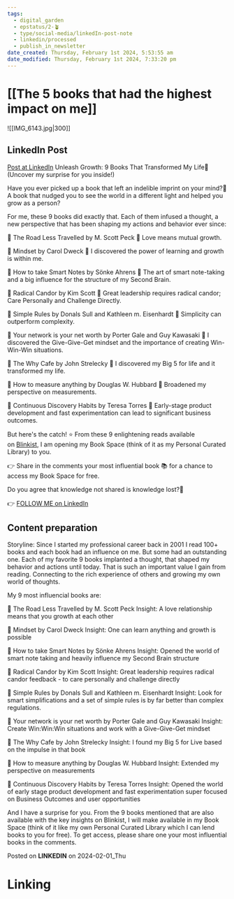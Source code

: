 ```yaml
---
tags:
  - digital_garden
  - epstatus/2-🪴
  - type/social-media/linkedIn-post-note
  - linkedin/processed
  - publish_in_newsletter
date_created: Thursday, February 1st 2024, 5:53:55 am
date_modified: Thursday, February 1st 2024, 7:33:20 pm
---
```

# [[The 5 books that had the highest impact on me]]
![[IMG_6143.jpg|300]]

## LinkedIn Post
[Post at LinkedIn](https://www.linkedin.com/posts/sebastiankamilli_unleash-growth-9-books-that-transformed-activity-7158730757836816384-4B8i?utm_source=share&utm_medium=member_desktop)
Unleash Growth: 9 Books That Transformed My Life🚀  
(Uncover my surprise for you inside!)  
  
Have you ever picked up a book that left an indelible imprint on your mind?🤔 A book that nudged you to see the world in a different light and helped you grow as a person?  
  
For me, these 9 books did exactly that. Each of them infused a thought, a new perspective that has been shaping my actions and behavior ever since:  
  
📖 The Road Less Travelled by M. Scott Peck 🌱 Love means mutual growth.  
  
📖 Mindset by Carol Dweck 🌱 I discovered the power of learning and growth is within me.  
  
📖 How to take Smart Notes by Sönke Ahrens 🌱 The art of smart note-taking and a big influence for the structure of my Second Brain.  
  
📖 Radical Candor by Kim Scott 🌱 Great leadership requires radical candor; Care Personally and Challenge Directly.  
  
📖 Simple Rules by Donals Sull and Kathleen m. Eisenhardt 🌱 Simplicity can outperform complexity.  
  
📖 Your network is your net worth by Porter Gale and Guy Kawasaki 🌱 I discovered the Give-Give-Get mindset and the importance of creating Win-Win-Win situations.  
  
📖 The Why Cafe by John Strelecky 🌱 I discovered my Big 5 for life and it transformed my life.  
  
📖 How to measure anything by Douglas W. Hubbard 🌱 Broadened my perspective on measurements.  
  
📖 Continuous Discovery Habits by Teresa Torres 🌱 Early-stage product development and fast experimentation can lead to significant business outcomes.  
  
But here's the catch! ⭐ From these 9 enlightening reads available on [Blinkist](https://www.linkedin.com/company/blinkist/), I am opening my Book Space (think of it as my Personal Curated Library) to you.  
  
👉 Share in the comments your most influential book 📚 for a chance to access my Book Space for free.  
  
Do you agree that knowledge not shared is knowledge lost?🌟

👉 [FOLLOW ME on LinkedIn](https://www.linkedin.com/comm/mynetwork/discovery-see-all?usecase=PEOPLE_FOLLOWS&followMember=sebastiankamilli)

## Content preparation
Storyline:
Since I started my professional career back in 2001 I read 100+ books and each book had an influence on me. But some had an outstanding one. Each of my favorite 9 books implanted a thought, that shaped my behavior and actions until today. 
That is such an important value I gain from reading. Connecting to the rich experience of others and growing my own world of thoughts.  

My 9 most influencial books are:

📖 The Road Less Travelled by M. Scott Peck
Insight: A love relationship means that you growth at each other

📖 Mindset by Carol Dweck
Insight: One can learn anything and growth is possible

📖 How to take Smart Notes by Sönke Ahrens
Insight: Opened the world of smart note taking and heavily influence my Second Brain structure

📖 Radical Candor by Kim Scott
Insight: Great leadership requires radical candor feedback - to care personally and challenge directly

📖 Simple Rules by Donals Sull and Kathleen m. Eisenhardt
Insight: Look for smart simplifications and  a set of simple rules is by far better than complex regulations. 

📖 Your network is your net worth by Porter Gale and Guy Kawasaki
Insight: Create Win:Win:Win situations and work with a Give-Give-Get mindset

📖 The Why Cafe by John Strelecky
Insight: I found my Big 5 for Live based on the impulse in that book

📖 How to measure anything by Douglas W. Hubbard
Insight: Extended my perspective on measurements

📖 Continuous Discovery Habits by Teresa Torres
Insight: Opened the world of early stage product development and fast experimentation super focused on Business Outcomes and user opportunities

And I have a surprise for you. From the 9 books mentioned that are also available with the key insights on Blinkist, I will make available in my Book Space (think of it like my own Personal Curated Library which I can lend books to you for free). To get access, please share one your most influential books in the comments. 

Posted on **LINKEDIN** on 2024-02-01_Thu
# Linking